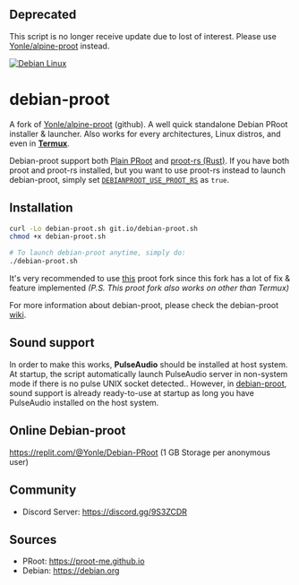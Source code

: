 ## Deprecated
This script is no longer receive update due to lost of interest. Please use [Yonle/alpine-proot](https://github.com/Yonle/alpine-proot) instead.

[![Debian Linux](https://www.debian.org/Pics/homeworld-fg.png)](https://debian.org)
# debian-proot 
A fork of [Yonle/alpine-proot](https://github.com/Yonle/alpine-proot) (github). A well quick standalone Debian PRoot installer & launcher. Also works for every architectures, Linux distros, and even in **__[Termux](https://termux.org)__**.

Debian-proot support both [Plain PRoot](https://github.com/proot-me/proot) and [proot-rs (Rust)](https://github.com/proot-me/proot-rs). If you have both proot and proot-rs installed, but you want to use proot-rs instead to launch debian-proot, simply set [`DEBIANPROOT_USE_PROOT_RS`](https://github.com/Yonle/debian-proot/wiki/Environment-Variables#debianproot_use_proot_rs) as `true`.

## Installation
```sh
curl -Lo debian-proot.sh git.io/debian-proot.sh
chmod +x debian-proot.sh 

# To launch debian-proot anytime, simply do:
./debian-proot.sh
```
It's very recommended to use [this](https://github.com/termux/proot) proot fork since this fork has a lot of fix & feature implemented *(P.S. This proot fork also works on other than Termux)*

For more information about debian-proot, please check the debian-proot [wiki](https://github.com/Yonle/debian-proot/wiki).
## Sound support
In order to make this works, **__PulseAudio__** should be installed at host system. At startup, the script automatically launch PulseAudio server in non-system mode if there is no pulse UNIX socket detected.. However, in [debian-proot](https://github.com/Yonle/debian-proot), sound support is already ready-to-use at startup as long you have PulseAudio installed on the host system.

## Online Debian-proot
https://replit.com/@Yonle/Debian-PRoot (1 GB Storage per anonymous user)

## Community
- Discord Server: https://discord.gg/9S3ZCDR

## Sources
- PRoot: https://proot-me.github.io
- Debian: https://debian.org
